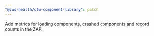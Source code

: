 ```yaml
---
"@zus-health/ctw-component-library": patch
---
```


Add metrics for loading components, crashed components and record counts in the ZAP.
